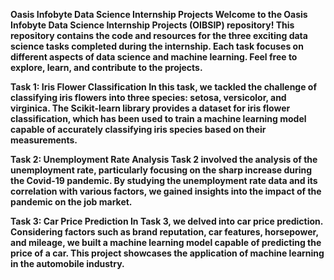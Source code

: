 <b>Oasis Infobyte Data Science Internship Projects<b>
Welcome to the Oasis Infobyte Data Science Internship Projects (OIBSIP) repository! This repository contains the code and resources for the three exciting data science tasks completed during the internship. Each task focuses on different aspects of data science and machine learning. Feel free to explore, learn, and contribute to the projects.

<b>Task 1: Iris Flower Classification<b>
In this task, we tackled the challenge of classifying iris flowers into three species: setosa, versicolor, and virginica. The Scikit-learn library provides a dataset for iris flower classification, which has been used to train a machine learning model capable of accurately classifying iris species based on their measurements.

<b>Task 2: Unemployment Rate Analysis<b>
Task 2 involved the analysis of the unemployment rate, particularly focusing on the sharp increase during the Covid-19 pandemic. By studying the unemployment rate data and its correlation with various factors, we gained insights into the impact of the pandemic on the job market.

<b>Task 3: Car Price Prediction<b>
In Task 3, we delved into car price prediction. Considering factors such as brand reputation, car features, horsepower, and mileage, we built a machine learning model capable of predicting the price of a car. This project showcases the application of machine learning in the automobile industry.

